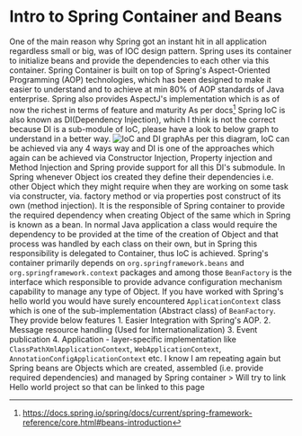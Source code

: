 # Intro to Spring Container and Beans
One of the main reason why Spring got an instant hit in all application regardless small or big, was of IOC design pattern. Spring uses its container to initialize beans and provide the dependencies to each other via this container. Spring Container is built on top of Spring's Aspect-Oriented Programming (AOP) technologies, which has been designed to make it easier to understand and to achieve at min 80% of AOP standards of Java enterprise. Spring also provides AspectJ's implementation which is as of now the richest in terms of feature and maturity As per docs[^1] Spring IoC is also known as DI(Dependency Injection), which I think is not the correct because DI is a sub-module of IoC, please have a look to below graph to understand in a better way. ![IoC and DI graph](http://1.bp.blogspot.com/-2JkcEGnJVrY/UZCDAoPjk8I/AAAAAAAAEgQ/ilz1zM5fc78/s1600/3rd+image.jpg)As per this diagram, IoC can be achieved via any 4 ways way and DI is one of the approaches which again can be achieved via Constructor Injection, Property injection and Method Injection and Spring provide support for all this DI's submodule. In Spring whenever Object ios created they define their dependencies i.e. other Object which they might require when they are working on some task via constructer, via. factory method or via properties post construct of its own (method injection). It is the responsible of Spring container to provide the required dependency when creating Object of the same which in Spring is known as a bean. In normal Java application a class would require the dependency to be provided at the time of the creation of Object and that process was handled by each class on their own, but in Spring this responsibility is delegated to Container, thus IoC is achieved. Spring's container primarily depends on `org.springframework.beans` and `org.springframework.context` packages and among those `BeanFactory` is the interface which responsible to provide advance configuration mechanism capability to manage any type of Object. If you have worked with Spring's hello world you would have surely encountered `ApplicationContext` class which is one of the sub-implementation (Abstract class) of `BeanFactory`. They provide below features 1. Easier Integration with Spring's AOP. 2. Message resource handling (Used for Internationalization) 3. Event publication 4. Application - layer-specific implementation like `ClassPathXmlApplicationContext`, `WebApplicationContext`, `AnnotationConfigApplicationContext` etc. I know I am repeating again but Spring beans are Objects which are created, assembled (i.e. provide required dependencies) and managed by Spring container > Will try to link Hello world project so that can be linked to this page
[^1]: https://docs.spring.io/spring/docs/current/spring-framework-reference/core.html#beans-introduction  
<!--stackedit_data:
eyJoaXN0b3J5IjpbLTE5ODM2NzY0MDYsODk0MzExMzQzXX0=
-->